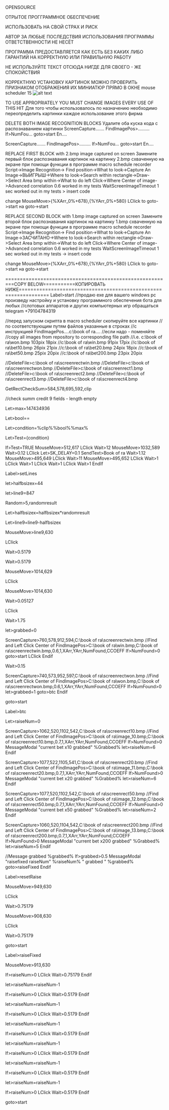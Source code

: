 OPENSOURCE

ОТРЫТОЕ ПРОГГРАММНОЕ ОБЕСПЕЧЕНИЕ

ИСПОЛЬЗОВАТЬ НА СВОЙ СТРАХ И РИСК

АВТОР ЗА ЛЮБЫЕ ПОСЛЕДСТВИЯ ИСПОЛЬЗОВАНИЯ ПРОГРАММЫ ОТВЕТСТВЕННОСТИ НЕ НЕСЁТ

ПРОГРАММА ПРЕДОСТАВЛЯЕТСЯ КАК ЕСТЬ БЕЗ КАКИХ ЛИБО ГАРАНТИЙ НА КОРРЕКТНУЮ ИЛИ ПРАВИЛЬНУЮ РАБОТУ 

НЕ ИСПОЛЬЗУЙТЕ ТЕКСТ ОТСЮДА НИГДЕ ДЛЯ СВОЕГО - ЖЕ СПОКОЙСТВИЯ

КОРРЕКТНУЮ УСТАНОВКУ КАРТИНОК МОЖНО ПРОВЕРИТЬ ПРИЗНАКОМ ОТОБРАЖЕНИЯ ИХ МИНИАТЮР ПРЯМО В ОКНЕ mouse scheduler 15 
![alt text](https://iili.io/H0DVxa9.md.png)

TO USE APPROPRIATELY YOU MUST CHANGE IMAGES EVERY USE OF THIS HIT
Для того чтобы использовалось по назначению необходимо переопределить картинки каждое использование этого фирма

DELETE BOTH IMAGE RECOGNITION BLOCKS
Удалите оба куска кода с распознаванием картинки
ScreenCapture.......
FindImagePos>.........
If>NumFou...
  goto>start
En....

ScreenCapture.......
FindImagePos>.........
If>NumFou...
  goto>start
En....

REPLACE FIRST BLOCK with 2.bmp image captured on screen
Замените первый блок распознавания картинок на картинку 2.bmp схваченную на экране при помощи функции в программе macro schedule recorder
Script->Image Recognition-> Find position->What to look->Capture An Image->ВЫИГРЫШ->Where to look->Search within rectangle->Draw->Select Area bmp within->What to do left Click->Where Center of image->Advanced correlation 0.6 worked in my tests WaitScreenImageTimeout 1 sec worked out in my tests > insert code 

change 
 MouseMove>{%XArr_0%+678},{%YArr_0%+580}
  LClick
to goto->start
на goto->start

REPLACE SECOND BLOCK with 1.bmp image captured on screen
Замените второй блок распознавания картинок на картинку 1.bmp схваченную на экране при помощи функции в программе macro schedule recorder
Script->Image Recognition-> Find position->What to look->Capture An Image->ЗАСЧИТАНО->Where to look->Search within rectangle->Draw->Select Area bmp within->What to do left Click->Where Center of image->Advanced correlation 0.6 worked in my tests WaitScreenImageTimeout 1 sec worked out in my tests -> insert code 

change 
 MouseMove>{%XArr_0%+678},{%YArr_0%+580}
  LClick
to goto->start
на goto->start

=========================================================COPY BELOW===========КОПИРОВАТЬ НИЖЕ================================================================
Label>start
//продаю exe для вашего windows pc произведу настройку и установку программного обеспечения бота для любых 
//слотовых аппаратов и других компьютерных игр обращаться telegram +79104784319 

//перед запуском скрипта в macro scheduler скопируйте все картинки
//по соответствующим путям файлов указанные в строках
//с инструкцией FindImagePos....c:\book of ra....
//если надо - поменяйте
//copy all images from repository to corresponding file path
//i.e. c:\book of ra\won.bmp 103pix 18pix
//c:\book of ra\win.bmp 91pix 17pix
//c:\book of ra\bet10.bmp 26pix 21pix
//c:\book of ra\bet20.bmp 24pix 18pix
//c:\book of ra\bet50.bmp 25pix 20pix
//c:\book of ra\bet200.bmp 23pix 20pix

//DeleteFile>c:\book of ra\screenrectwin.bmp
//DeleteFile>c:\book of ra\screenrectwon.bmp
//DeleteFile>c:\book of ra\screenrect1.bmp
//DeleteFile>c:\book of ra\screenrect2.bmp
//DeleteFile>c:\book of ra\screenrect3.bmp
//DeleteFile>c:\book of ra\screenrect4.bmp




GetRectCheckSum>584,578,695,592,clip

//check summ credit 9 fields - length empty

Let>max=147434936

Let>bool==

Let>condition=%clip%%bool%%max%

Let>Test={condition}

If>Test=TRUE
  MouseMove>512,617
  LClick
  Wait>12
  MouseMove>1032,589
  Wait>0.12
  LClick
  Let>SK_DELAY=0.1
  SendText>Book of ra
  Wait>1.12
  MouseMove>495,649
  LClick
  Wait>11
  MouseMove>495,652
  LClick
  Wait>1
  LClick
  Wait>1
  LClick
  Wait>1
  LClick
  Wait>1
EndIf

Label>setLines

let>halfbsizex=44

let>line9=847

Random>5,randomresult

Let>halfbsizex=halfbsizex*randomresult

Let>line9=line9-halfbsizex

MouseMove>line9,630

LClick

Wait>0.5179

Wait>0.5179

MouseMove>1014,629

LClick

MouseMove>1014,630

Wait>0.05127

LClick

Wait>1.75

let>grabbed=0

ScreenCapture>760,578,912,594,C:\book of ra\screenrectwin.bmp
//Find and Left Click Center of
FindImagePos>C:\book of ra\win.bmp,C:\book of ra\screenrectwin.bmp,0.6,1,XArr,YArr,NumFound,CCOEFF
If>NumFound>0
  goto>start
  LClick
Endif


Wait>0.15

ScreenCapture>740,573,952,597,C:\book of ra\screenrectwon.bmp
//Find and Left Click Center of 
FindImagePos>C:\book of ra\won.bmp,C:\book of ra\screenrectwon.bmp,0.6,1,XArr,YArr,NumFound,CCOEFF
If>NumFound>0
  let>grabbed=1
  goto>btc
Endif

goto>start

Label>btc

Let>raiseNum=0

ScreenCapture>1062,520,1102,542,C:\book of ra\screenrect10.bmp
//Find and Left Click Center of 
FindImagePos>C:\book of ra\image_10.bmp,C:\book of ra\screenrect10.bmp,0.7,1,XArr,YArr,NumFound,CCOEFF
If>NumFound>0
  MessageModal "current bet x10 grabbed" %Grabbed%
  let>raiseNum=6
Endif

ScreenCapture>1077,522,1105,541,C:\book of ra\screenrect20.bmp
//Find and Left Click Center of 
FindImagePos>C:\book of ra\image_11.bmp,C:\book of ra\screenrect20.bmp,0.7,1,XArr,YArr,NumFound,CCOEFF
If>NumFound>0
  MessageModal "current bet x20 grabbed" %Grabbed%
  let>raiseNum=6
Endif

ScreenCapture>1077,520,1102,542,C:\book of ra\screenrect50.bmp
//Find and Left Click Center of 
FindImagePos>C:\book of ra\image_12.bmp,C:\book of ra\screenrect50.bmp,0.7,1,XArr,YArr,NumFound,CCOEFF
If>NumFound>0
  MessageModal "current bet x50 grabbed" %Grabbed%
  let>raiseNum=2
Endif

ScreenCapture>1060,520,1104,542,C:\book of ra\screenrect200.bmp
//Find and Left Click Center of 
FindImagePos>C:\book of ra\image_13.bmp,C:\book of ra\screenrect200.bmp,0.7,1,XArr,YArr,NumFound,CCOEFF
If>NumFound>0
  MessageModal "current bet x200 grabbed" %Grabbed%
  let>raiseNum=5
Endif


//Message grabbed %grabbed%
If>grabbed>0.5
  MessageModal "raisefixed raiseNum" %raiseNum% " grabbed " %grabbed%
  goto>raiseFixed
Endif

Label>resetRaise

MouseMove>949,630

LClick

Wait>0.75179

MouseMove>908,630

LClick

Wait>0.75179

goto>start

Label>raiseFixed

MouseMove>913,630

If>raiseNum>0
  LClick
  Wait>0.75179
Endif

let>raiseNum=raiseNum-1

If>raiseNum>0
  LClick
  Wait>0.5179
Endif

let>raiseNum=raiseNum-1

If>raiseNum>0
  LClick
  Wait>0.5179
Endif

let>raiseNum=raiseNum-1

If>raiseNum>0
  LClick
  Wait>0.5179
Endif

let>raiseNum=raiseNum-1

If>raiseNum>0
  LClick
  Wait>0.5179
Endif

let>raiseNum=raiseNum-1

If>raiseNum>0
  LClick
  Wait>0.5179
Endif

let>raiseNum=raiseNum-1

If>raiseNum>0
  LClick
  Wait>0.5179
Endif

goto>start


